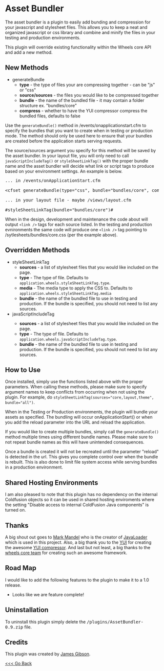 <h1>Asset Bundler</h1>

<p>
	The asset bundler is a plugin to easily add bunding and compression for your javascript and stylesheet files. This allows you to keep a neat
	and organized javascript or css library and combine and minify the files in your testing and production environments.
</p>

<p>This plugin will override existing functionality within the Wheels core API and add a new method.</p>

<h2>New Methods</h2>
<ul>
	<li>generateBundle
		<ul>
			<li><strong>type</strong> - the type of files your are compressing together - can be "js" or "css"</li>
			<li><strong>source/sources</strong> - the files you would like to be compressed together</li>
			<li><strong>bundle</strong> - the name of the bundled file - it may contain a folder structure ex. "bundles/core"</li>
			<li><strong>compress</strong> - whether to have the YUI compressor compress the bundled files, defaults to false</li>
		</ul>
	</li>
</ul>

<p>
	Use the <code>generateBundle()</code> method in /events/onapplicationstart.cfm to specify the bundles that you want to create when in testing or production mode.
	The method should only be used here to ensure that your bundles are created before the application starts serving requests.
<p>
</p>
	The source/sources argument you specify for this method will be saved by the asset bundler. In your layout file, you will only need to call <code>javaScriptIncludeTag()</code> or <code>styleSheetLinkTag()</code>
	with the proper bundle name and the asset bundler will decide what link or script tags to produce based on your environment settings. An example is below.
</p>

<pre>
... in /events/onApplicationStart.cfm

&lt;cfset generateBundle(type="css", bundle="bundles/core", compress=true, sources="screen,liquid,style") /&gt;

... in your layout file - maybe /views/layout.cfm

#styleSheetLinkTag(bundle="bundles/core")#
</pre>
<p>
	When in the design, development and maintenance the code about will output <code>&lt;link /&gt;</code> tags for each source listed. In the testing and production evnironments
	the same code will produce one <code>&lt;link /&gt;</code> tag pointing to /sytlesheets/bundles/core.css (per the example above).
</p>

<h2>Overridden Methods</h2>
<ul>
	<li>styleSheetLinkTag
		<ul>
			<li><strong>sources</strong> - a list of stylesheet files that you would like included on the page.</li>
			<li><strong>type</strong> - The type of file. Defaults to <code>application.wheels.styleSheetLinkTag.type</code>.</li>
			<li><strong>media</strong> - The media type to apply the CSS to. Defaults to <code>application.wheels.styleSheetLinkTag.media</code></li>
			<li><strong>bundle</strong> - the name of the bundled file to use in testing and production. If the bundle is specified, you should not need to list any sources.</li>
		</ul>
	</li>
	<li>javaScriptIncludeTag</li>
		<ul>
			<li><strong>sources</strong> - a list of stylesheet files that you would like included on the page.</li>
			<li><strong>type</strong> - The type of file. Defaults to <code>application.wheels.javaScriptIncludeTag.type</code>.</li>
			<li><strong>bundle</strong> - the name of the bundled file to use in testing and production. If the bundle is specified, you should not need to list any sources.</li>
		</ul>
</ul>

<h2>How to Use</h2>

<p>
	Once installed, simply use the functions listed above with the proper parameters. When calling these methods, please make sure to specify argument names to keep
	conflicts from occurring when not using the plugin. For example, do <code>styleSheetLinkTag(sources="core,layout,theme", bundle="all")</code>.
</p>
<p>
	When in the Testing or Production environments, the plugin will bundle your assets as specified. The bundling will occur onApplicationStart() or when you
	add the reload parameter into the URL and reload the application.
</p>
<p>
	If you would like to create multiple bundles, simply call the <code>generateBundle()</code> method multiple times using different bundle names. Please make sure
	to not repeat bundle names as this will have unintended consequences.
</p>
<p>
	Once a bundle is created it will not be recreated until the parameter "reload" is detected in the url. This gives you
	complete control over when the bundle is rebuilt. This is also done to limit file system access while serving bundles in a production
	environment.
</p>

<h2>Shared Hosting Environments</h2>

<p>
	I am also pleased to note that this plugin has no dependency on the internal Coldfusion objects so it can be used in shared hosting enviroments where the setting
	"Disable access to internal ColdFusion Java components" is turned on.
</p>

<h2>Thanks</h2>

<p>
	A big shout out goes to <a href="http://www.compoundtheory.com/">Mark Mandel</a> who is the creator of <a href="http://javaloader.riaforge.org/">JavaLoader</a> which
	is used in this project. Also, a big thank you to the <a href="http://developer.yahoo.com/yui/">YUI</a> for creating the awesome
	<a href="http://developer.yahoo.com/yui/compressor/">YUI compressor</a>. And last but not least, a big thanks to the <a href="http://cfwheels.org/community/core-team">wheels core
	 team</a> for creating such an awesome framework.
</p>

<h2>Road Map</h2>
<p>I would like to add the following features to the plugin to make it to a 1.0 release.</p>
<ul>
	<li>Looks like we are feature complete!</li>
</ul>

<h2>Uninstallation</h2>
<p>To uninstall this plugin simply delete the <tt>/plugins/AssetBundler-0.9.zip</tt> file.</p>

<h2>Credits</h2>
<p>This plugin was created by <a href="http://iamjamesgibson.com">James Gibson</a>.</p>


<p><a href="<cfoutput>#cgi.http_referer#</cfoutput>">&lt;&lt;&lt; Go Back</a></p>